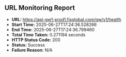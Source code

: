 ## URL Monitoring Report

- **URL:** https://api-gw1-prod1.fisglobal.com/gw/v1/health
- **Start Time:** 2025-06-27T17:24:36.528266
- **End Time:** 2025-06-27T17:24:36.799460
- **Total Time Taken:** 0.271194 seconds
- **HTTP Status Code:** 200
- **Status:** Success
- **Failure Reason:** N/A
